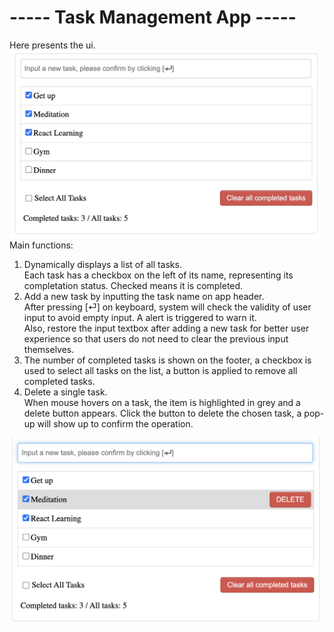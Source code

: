 # ----- Task Management App -----
Here presents the ui.  
<img src="./ui.jpg" width=500>  
Main functions:
1. Dynamically displays a list of all tasks.  
Each task has a checkbox on the left of its name, representing its completation status. Checked means it is completed.
2. Add a new task by inputting the task name on app header.  
After pressing [⏎] on keyboard, system will check the validity of user input to avoid empty input. A alert is triggered to warn it.  
Also, restore the input textbox after adding a new task for better user experience so that users do not need to clear the previous input themselves.
3. The number of completed tasks is shown on the footer, a checkbox is used to select all tasks on the list, a button is applied to remove all completed tasks.
4. Delete a single task.  
    When mouse hovers on a task, the item is highlighted in grey and a delete button appears. Click the button to delete the chosen task, a pop-up will show up to confirm the operation.  
<img src="./item.png" width=500>